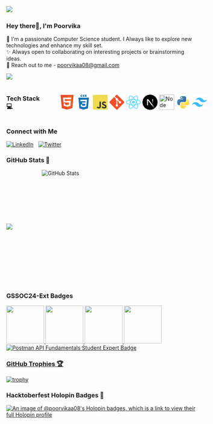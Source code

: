 <img src="https://github.com/Anmol-Baranwal/Cool-GIFs-For-GitHub/assets/74038190/d48893bd-0757-481c-8d7e-ba3e163feae7" />

### Hey there👋, I'm Poorvika

🌱 I'm a passionate Computer Science student. I Always like to explore new technologies and enhance my skill set.  
✨ Always open to collaborating on interesting projects or brainstorming ideas.  
📧 Reach out to me - <a href="mailto:poorvikaa08@gmail.com">poorvikaa08@gmail.com</a>

![](https://komarev.com/ghpvc/?username=poorvikaa08&color=blue)

<div style="display: flex; align-items: center; gap: 50px;">
    <h3>Tech Stack 💻 </h3>
    <p style="display: flex; gap: 15;" align="left">
        <img src="https://github.com/devicons/devicon/blob/master/icons/html5/html5-original.svg" title="HTML5" alt="HTML" width="40" height="40"/>&nbsp;
        <img width="5" />
        <img src="https://github.com/devicons/devicon/blob/master/icons/css3/css3-plain-wordmark.svg" title="CSS3" alt="CSS" width="40" height="40"/>&nbsp;
        <img width="5" />
        <img src="https://github.com/devicons/devicon/blob/master/icons/javascript/javascript-original.svg" title="JavaScript" alt="CSS" width="40" height="40"/>&nbsp;
        <img width="5" />
        <img src="https://github.com/devicons/devicon/blob/master/icons/git/git-original.svg" title="Git" alt="Git" width="40" height="40"/>&nbsp;
        <img width="5" />
        <img src="https://github.com/devicons/devicon/blob/master/icons/react/react-original.svg" title="React" alt="Git" width="40" height="40"/>&nbsp;
        <img width="5" />
        <img src="https://github.com/devicons/devicon/blob/master/icons/nextjs/nextjs-original.svg" title="NextJS" width="40" height="40"/>&nbsp; 
        <img width="5" />
        <img src="https://cdn.simpleicons.org/nodedotjs/339933" title="Node" width="40" height="40"/>&nbsp;
        <img width="5" />
        <img src="https://github.com/devicons/devicon/blob/master/icons/python/python-original.svg" title="Python" alt="Python" width="40" height="40"/>&nbsp;  
        <img width="5" />
        <img src="https://github.com/devicons/devicon/blob/master/icons/tailwindcss/tailwindcss-original.svg" title="Tailwind" alt="tailwind" width="40" height="40"/>&nbsp;  
    </p>
</div>

### Connect with Me

[![LinkedIn](https://img.shields.io/badge/LinkedIn-%230077B5.svg?style=for-the-badge&logo=linkedin&logoColor=white)](https://www.linkedin.com/in/poorvika-k-b/)
<img width="5" />
[![Twitter](https://img.shields.io/badge/Twitter-%231DA1F2.svg?style=for-the-badge&logo=twitter&logoColor=white)](https://twitter.com/_poorvikaa)



### GitHub Stats 🌟
<div style="display: flex; align-items: center; gap: 30px;">
  <img src="https://user-images.githubusercontent.com/74038190/221352975-94759904-aa4c-4032-a8ab-b546efb9c478.gif" width="400" style="margin-right: 10px;">
  <img src="https://github-readme-stats.vercel.app/api?username=poorvikaa08&show_icons=true&theme=radical" alt="GitHub Stats" width="410" height="300"/>
</div>



### GSSOC24-Ext Badges
<div style='display:flex; align-items:center; gap: 10px;' align='left'><a href="[https://gssoc.girlscript.tech/leaderboard](https://gssoc.girlscript.tech/leaderboard?year=2024Extd)">
  <img src="https://raw.githubusercontent.com/GSSoC24/Postman-Challenge/main/docs/assets/1.png" width="100px" height="100px" />
  <img src="https://raw.githubusercontent.com/GSSoC24/Postman-Challenge/main/docs/assets/2.png" width="100px" height="100px" />
  <img src="https://raw.githubusercontent.com/GSSoC24/Postman-Challenge/main/docs/assets/3.png" width="100px" height="100px" />
  <img src="https://raw.githubusercontent.com/GSSoC24/Postman-Challenge/main/docs/assets/4.png" width="100px" height="100px" />
  <img src="https://api.badgr.io/public/assertions/YF3O-oljTf6rGaWbcHZHgQ/image" alt="Postman API Fundamentals Student Expert Badge" width="100" height="100"/>

</div>


### GitHub Trophies 🏆
[![trophy](https://github-profile-trophy.vercel.app/?username=poorvikaa08&theme=monokai&no-frame=true&row=1&column=6&margin-w=15&margin-h=15)](https://github.com/poorvikaa08)


### Hacktoberfest Holopin Badges 🏅
[![An image of @poorvikaa08's Holopin badges, which is a link to view their full Holopin profile](https://holopin.me/poorvikaa08)](https://holopin.io/@poorvikaa08)
